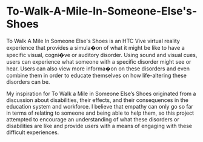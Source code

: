 # To-Walk-A-Mile-In-Someone-Else's-Shoes

To Walk A Mile In Someone Else's Shoes is an HTC Vive virtual reality experience that provides a simula�on of what it might be like to have a specific visual, cogni�ve or auditory disorder. Using sound and visual cues, users can experience what someone with a specific disorder might see or hear. Users can also view more informa�on on these disorders and even combine them in order to educate themselves on how life-altering these disorders can be.

My inspiration for To Walk a Mile in Someone Else’s Shoes originated from a discussion about disabilities, their effects, and their consequences in the education system and workforce. I believe that empathy can only go so far in terms of relating to someone and being able to help them, so this project attempted to encourage an understanding of what these disorders or disabilities are like and provide users with a means of engaging with these difficult experiences.